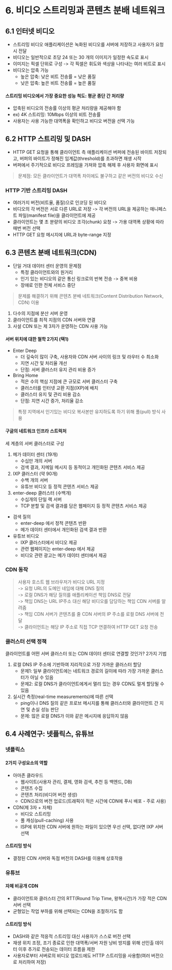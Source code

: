 # 6. 비디오 스트리밍과 콘텐츠 분배 네트워크

## 6.1 인터넷 비디오
- 스트리밍 비디오 애플리케이션은 녹화된 비디오를 서버에 저장하고 사용자가 요청 시 전달
- 비디오는 일반적으로 초당 24 또는 30 개의 이미지가 일정한 속도로 표시
- 이미지는 픽셀 단위로 구성 -> 각 픽셀은 휘도와 색상을 나타내는 여러 비트로 표시
- 비디오는 압축 가능
  - 높은 압축: 낮은 비트 전송률 = 낮은 품질
  - 낮은 압축: 높은 비트 전송률 = 높은 품질

#### 스트리밍 비디오에서 가장 중요한 성능 척도: 평균 종단 간 처리량
  - 압축된 비디오의 전송률 이상의 평균 처리량을 제공해야 함
  - ex) 4K 스트리밍: 10Mbps 이상의 비트 전송률
  - 사용자는 사용 가능한 대역폭을 확인하고 비디오 버전을 선택 가능

## 6.2 HTTP 스트리밍 및 DASH
- HTTP GET 요청을 통해 클라이언트 측 애플리케이션 버퍼에 전송된 바이트 저장되고, 버퍼의 바이트가 정해진 임계값(threshold)를 초과하면 재생 시작  
- 버퍼에서 주기적으로 비디오 프레임을 가져와 압축 해제 후 사용자 화면에 표시

>문제점: 모든 클라이언트가 대역폭 차이에도 불구하고 같은 버전의 비디오 수신

### HTTP 기반 스트리밍 DASH
- 여러가지 버전(비트율, 품질)으로 인코딩 된 비디오
- 비디오의 각 버전은 서로 다른 URL로 저장 -> 각 버전의 URL을 제공하는 매니페스트 파일(manifest file)을 클라이언트에 제공
- 클라이언트는 몇 초 분량의 비디오 조각(chunk) 요청 -> 가용 대역폭 상황에 따라 매번 버전 선택
- HTTP GET 요청 메시지에 URL과 byte-range 지정

## 6.3 콘텐츠 분배 네트워크(CDN)

- 단일 거대 데이터 센터 운영의 문제점
  - 특정 클라이언트와의 원거리
  - 인기 있는 비디오의 같은 통신 링크로의 반복 전송 -> 중복 비용
  - 장애로 인한 전체 서비스 중단

>문제를 해결하기 위해 콘텐츠 분배 네트워크(Content Distribution Network, CDN) 이용

1. 다수의 지점에 분산 서버 운영
2. 클라이언트를 최적 지점의 CDN 서버와 연결
3. 사설 CDN 또는 제 3자가 운영하는 CDN 사용 가능

#### 서버 위치에 대한 철학 2가지 (택1)
- Enter Deep
  - 더 깊숙이 많이 구축, 사용자와 CDN 서버 사이의 링크 및 라우터 수 최소화
  - 지연 시간 및 처리율 개선
  - 단점: 서버 클러스터 유지 관리 비용 증가
- Bring Home
  - 적은 수의 핵심 지점에 큰 규모로 서버 클러스터 구축
  - 클러스터를 인터넷 교환 지점(IXP)에 배치
  - 클러스터 유지 및 관리 비용 감소
  - 단점: 지연 시간 증가, 처리율 감소

>특정 지역에서 인기있는 비디오 복사본만 유지하도록 하기 위해 풀(pull) 방식 사용

#### 구글의 네트워크 인프라 스트럭처
세 계층의 서버 클러스터로 구성
1. 메가 데이터 센터 (19개)
    - 수십만 개의 서버
    - 검색 결과, 지메일 메시지 등 동적이고 개인화된 콘텐츠 서비스 제공
2. IXP 클러스터 (약 90개)   
    - 수백 개의 서버
    - 유튜브 비디오 등 정적 콘텐츠 서비스 제공
3. enter-deep 클러스터 (수백개)
    - 수십개의 단일 랙 서버
    - TCP 분할 및 검색 결과를 담은 웹페이지 등 정적 콘텐츠 서비스 제공

- 검색 질의
  - enter-deep 에서 정적 콘텐츠 반환
  - 메가 데이터 센터에서 개인화된 검색 결과 반환
- 유튜브 비디오
  - IXP 클러스터에서 비디오 제공
  - 관련 웹페이지는 enter-deep 에서 제공
  - 비디오 관련 광고는 메가 데이터 센터에서 제공

### CDN 동작
>사용자 호스트 웹 브라우저가 비디오 URL 지정  
-> 요청 URL의 도메인 네임에 대해 DNS 질의  
-> 로컬 DNS가 해당 질의를 애플리케이션 책임 DNS로 전달  
-> 책임 DNS는 URL IP주소 대신 해당 비디오를 담당하는 책임 CDN 서버를 알려줌  
-> 책임 CDN 서버가 콘텐츠를 줄 CDN 서버의 IP 주소를 로컬 DNS 서버에 전달  
-> 클라이언트는 해당 IP 주소로 직접 TCP 연결하여 HTTP GET 요청 전송

### 클러스터 선택 정책
클라이언트를 어떤 서버 클러스터 또는 CDN 데이터 센터로 연결할 것인가? 2가지 기법
1. 로컬 DNS IP 주소에 기반하여 지리적으로 가장 가까운 클러스터 할당
    - 문제1: 일부 클라이언트에는 네트워크 경로의 길이에 따라 가장 가까운 클러스터가 아닐 수 있음
    - 문제2: 로컬 DNS가 클라이언트에게서 멀리 있는 경우 CDN도 멀게 할당될 수 있음
2. 실시간 측정(real-time measurements)에 따른 선택
    - ping이나 DNS 질의 같은 프로브 메시지를 통해 클러스터와 클라이언트 간 지연 및 손실 성능 판단
    - 문제: 많은 로컬 DNS가 이와 같은 메시지에 응답하지 않음

## 6.4 사례연구: 넷플릭스, 유튜브

### 넷플릭스
#### 2가지 구성요소의 역할
- 아마존 클라우드
  - 웹사이트(사용자 관리, 결제, 영화 검색, 추천 등 백엔드, DB)
  - 콘텐츠 수집
  - 콘텐츠 처리(비디어 버전 생성)
  - CDN으로의 버전 업로드(트래픽이 적은 시간에 CDN에 푸시 배포 - 주로 사용)
- CDN(제 3자 + 자체)
  - 비디오 스트리밍
  - 풀 캐싱(pull-caching) 사용
  - ISP에 위치한 CDN 서버에 원하는 파일이 있으면 우선 선택, 없다면 IXP 서버 선택

#### 스트리밍 방식
- 결정된 CDN 서버와 독점 버전의 DASH를 이용해 상호작용

### 유튜브
#### 자체 비공개 CDN
- 클라이언트와 클러스터 간의 RTT(Round Trip Time, 왕복시간)가 가장 적은 CDN 서버 선택
- 균형있는 작업 부하를 위해 선택되는 CDN을 조절하기도 함

#### 스트리밍 방식
- DASH와 같은 적응적 스트리밍 대신 사용자가 스스로 버전 선택
- 재생 위치 조정, 조기 종료로 인한 대역폭/서버 자원 낭비 방지를 위해 선인출 데이터 이후 추가로 전송되는 데이터 흐름을 제한
- 사용자로부터 서버로의 비디오 업로드에도 HTTP 스트리밍을 사용함(여러 버전으로 처리하여 저장)